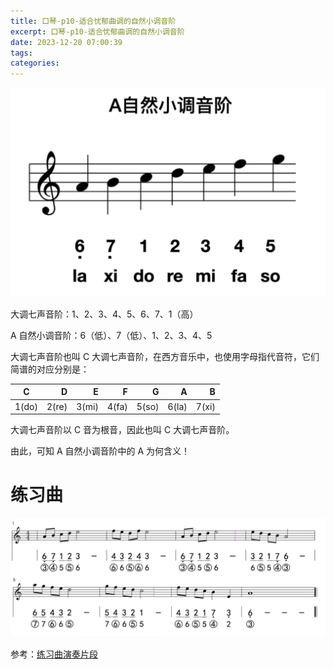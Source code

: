 ```yaml
---
title: 口琴-p10-适合忧郁曲调的自然小调音阶
excerpt: 口琴-p10-适合忧郁曲调的自然小调音阶
date: 2023-12-20 07:00:39
tags:
categories:
---
```


![](./口琴-p10-适合忧郁曲调的自然小调音阶/2023-12-20_06-59.png)


大调七声音阶：1、2、3、4、5、6、7、1（高）

A 自然小调音阶：6（低）、7（低）、1、2、3、4、5

大调七声音阶也叫 C 大调七声音阶，在西方音乐中，也使用字母指代音符，它们简谱的对应分别是：

| C | D | E | F | G | A | B |
|:---:|---:|---:|---:|---:|---:|---:|
| 1(do) | 2(re) | 3(mi) | 4(fa) | 5(so) | 6(la) | 7(xi) |

大调七声音阶以 C 音为根音，因此也叫 C 大调七声音阶。

由此，可知 A 自然小调音阶中的 A 为何含义！

# 练习曲

![](./口琴-p10-适合忧郁曲调的自然小调音阶/2024-01-09_01-56.png)


参考：[练习曲演奏片段]

[练习曲演奏片段]:https://www.bilibili.com/video/BV1Lv41117iH?t=153.0&p=10